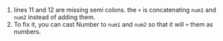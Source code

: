 1. lines 11 and 12 are missing semi colons. the `+` is concatenating `num1` and `num2` instead of adding them.
2. To fix it, you can cast Number to `num1` and `num2` so that it will `+` them as numbers.
